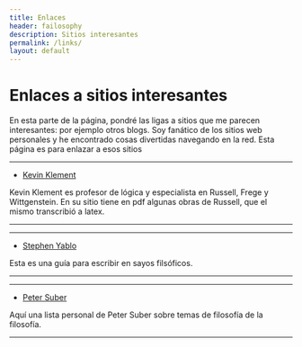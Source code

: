 ```yaml
---
title: Enlaces
header: failosophy
description: Sitios interesantes
permalink: /links/
layout: default
---
```


# Enlaces a sitios interesantes

En esta parte de la página, pondré las ligas a sitios que me parecen interesantes: por ejemplo otros blogs. Soy fanático de los sitios web personales y he encontrado cosas divertidas navegando en la red. Esta página es para enlazar a esos sitios

-----

* [Kevin Klement](http://people.umass.edu/klement/)

Kevin Klement es profesor de lógica y especialista en Russell, Frege y Wittgenstein. En su sitio tiene en pdf algunas obras de Russell, que el mismo transcribió a latex.

-----

----

* [Stephen Yablo](http://www.mit.edu/~yablo/writing.html)

Esta es una guía para escribir en sayos filsóficos.

----

----

* [Peter Suber](https://cyber.harvard.edu/~psuber/wiki/Peter_Suber)

Aquí una lista personal de Peter Suber sobre temas de filosofía de la filosofía.

----
